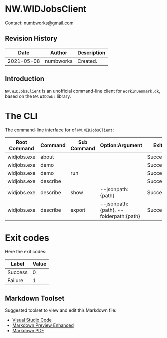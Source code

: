 # NW.WIDJobsClient
Contact: numbworks@gmail.com

## Revision History

| Date | Author | Description |
|---|---|---|
| 2021-05-08 | numbworks | Created. |

## Introduction

`NW.WIDJobsClient` is an unofficial command-line client for `WorkInDenmark.dk`, based on the `NW.WIDJobs` library.

# The CLI

The command-line interface for of `NW.WIDJobsClient`:

|Root Command|Command|Sub Command|Option:Argument|Exit codes|
|---|---|---|---|---|
|widjobs.exe|about|||Success|
|widjobs.exe|demo|||Success|
|widjobs.exe|demo|run||Success|
|widjobs.exe|describe|||Success|
|widjobs.exe|describe|show|--jsonpath:{path}|Success/Failure|
|widjobs.exe|describe|export|--jsonpath:{path}, --folderpath:{path}|Success/Failure|

# Exit codes

Here the exit codes:

|Label|Value|
|---|---|
|Success|0|
|Failure|1|


## Markdown Toolset

Suggested toolset to view and edit this Markdown file:

- [Visual Studio Code](https://code.visualstudio.com/)
- [Markdown Preview Enhanced](https://marketplace.visualstudio.com/items?itemName=shd101wyy.markdown-preview-enhanced)
- [Markdown PDF](https://marketplace.visualstudio.com/items?itemName=yzane.markdown-pdf)